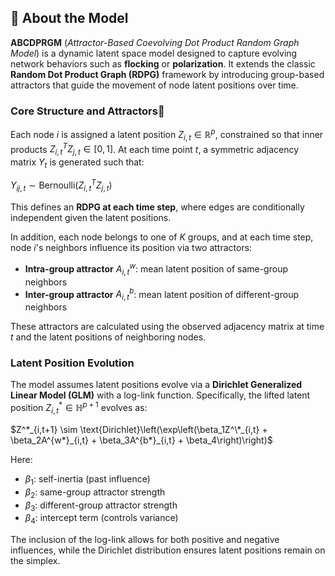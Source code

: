 ## 📘 About the Model

**ABCDPRGM** (*Attractor-Based Coevolving Dot Product Random Graph Model*) is a dynamic latent space model designed to capture evolving network behaviors such as **flocking** or **polarization**. It extends the classic **Random Dot Product Graph (RDPG)** framework by introducing group-based attractors that guide the movement of node latent positions over time.

### Core Structure and Attractors🧲

Each node $i$ is assigned a latent position $Z_{i,t} \in \mathbb{R}^p$, constrained so that inner products $Z_{i,t}^T Z_{j,t} \in [0, 1]$. At each time point $t$, a symmetric adjacency matrix $Y_t$ is generated such that:

$Y_{ij,t} \sim \text{Bernoulli}(Z_{i,t}^T Z_{j,t})$

This defines an **RDPG at each time step**, where edges are conditionally independent given the latent positions.

In addition, each node belongs to one of $K$ groups, and at each time step, node $i$'s neighbors influence its position via two attractors:
- **Intra-group attractor** $A^w_{i,t}$: mean latent position of same-group neighbors
- **Inter-group attractor** $A^b_{i,t}$: mean latent position of different-group neighbors

These attractors are calculated using the observed adjacency matrix at time $t$ and the latent positions of neighboring nodes.

### Latent Position Evolution

The model assumes latent positions evolve via a **Dirichlet Generalized Linear Model (GLM)** with a log-link function. Specifically, the lifted latent position $Z^*_{i,t} \in \mathbb{H}^{p+1}$ evolves as:

$Z^*_{i,t+1} \sim \text{Dirichlet}\left(\exp\left(\beta_1Z^\*_{i,t} + \beta_2A^{w*}_{i,t} + \beta_3A^{b*}_{i,t} + \beta_4\right)\right)$

Here:
- $\beta_1$: self-inertia (past influence)
- $\beta_2$: same-group attractor strength
- $\beta_3$: different-group attractor strength
- $\beta_4$: intercept term (controls variance)

The inclusion of the log-link allows for both positive and negative influences, while the Dirichlet distribution ensures latent positions remain on the simplex.